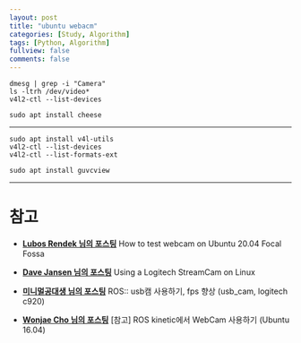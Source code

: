 ```yaml
---
layout: post
title: "ubuntu webacm"
categories: [Study, Algorithm]
tags: [Python, Algorithm]
fullview: false
comments: false
---
```


```console
dmesg | grep -i "Camera"
ls -ltrh /dev/video*
v4l2-ctl --list-devices
```

```console
sudo apt install cheese
```

---

```console
sudo apt install v4l-utils
v4l2-ctl --list-devices
v4l2-ctl --list-formats-ext
```

```console
sudo apt install guvcview
```
---

# 참고

- **[Lubos Rendek 님의 포스팅](https://linuxconfig.org/how-to-test-webcam-on-ubuntu-20-04-focal-fossa "How to test webcam on Ubuntu 20.04 Focal Fossa")**
How to test webcam on Ubuntu 20.04 Focal Fossa

- **[Dave Jansen 님의 포스팅](https://davejansen.com/logitech-streamcam-on-linux/ "Using a Logitech StreamCam on Linux")**
Using a Logitech StreamCam on Linux

- **[미니멀공대생 님의 포스팅](https://m.blog.naver.com/PostView.naver?isHttpsRedirect=true&blogId=nswve&logNo=221483691234 "ROS:: usb캠 사용하기, fps 향상 (usb_cam, logitech c920)")**
ROS:: usb캠 사용하기, fps 향상 (usb_cam, logitech c920)

- **[Wonjae Cho 님의 포스팅](http://chofukutomi.blogspot.com/2017/01/usb-camera-ros-kinetic-ubuntu-1604.html "[참고] ROS kinetic에서 WebCam 사용하기 (Ubuntu 16.04)")**
[참고] ROS kinetic에서 WebCam 사용하기 (Ubuntu 16.04)